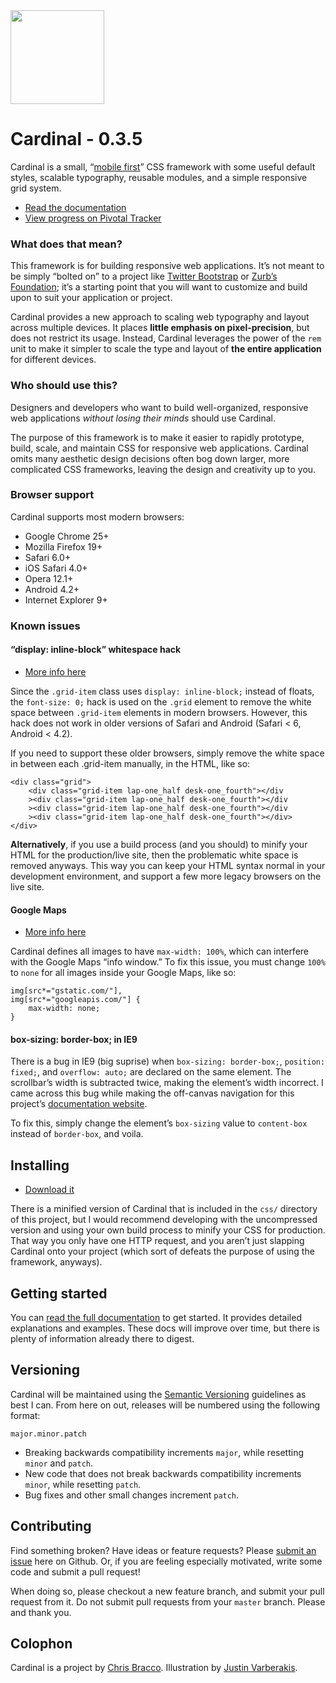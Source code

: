 <a href="http://cardinalcss.com">
	<img src="http://cardinalcss.com/img/logo.png" width="150px">
</a>

# Cardinal - 0.3.5

Cardinal is a small, “[mobile first](http://cbrac.co/116bQqk)” CSS framework with some useful default styles, scalable typography, reusable modules, and a simple responsive grid system.

* [Read the documentation](http://cardinalcss.com)
* [View progress on Pivotal Tracker](https://www.pivotaltracker.com/s/projects/803361)

### What does that mean?

This framework is for building responsive web applications. It’s not meant to be simply “bolted on” to a project like [Twitter Bootstrap](http://getbootstrap.com) or [Zurb’s Foundation](http://foundation.zurb.com); it’s a starting point that you will want to customize and build upon to suit your application or project.

Cardinal provides a new approach to scaling web typography and layout across multiple devices. It places **little emphasis on pixel-precision**, but does not restrict its usage. Instead, Cardinal leverages the power of the `rem` unit to make it simpler to scale the type and layout of **the entire application** for different devices.

### Who should use this?

Designers and developers who want to build well-organized, responsive web applications *without losing their minds* should use Cardinal.

The purpose of this framework is to make it easier to rapidly prototype, build, scale, and maintain CSS for responsive web applications. Cardinal omits many aesthetic design decisions often bog down larger, more complicated CSS frameworks, leaving the design and creativity up to you.

### Browser support

Cardinal supports most modern browsers:

* Google Chrome 25+
* Mozilla Firefox 19+
* Safari 6.0+
* iOS Safari 4.0+
* Opera 12.1+
* Android 4.2+
* Internet Explorer 9+

### Known issues

#### “display: inline-block” whitespace hack

- [More info here](http://css-tricks.com/fighting-the-space-between-inline-block-elements/)

Since the `.grid-item` class uses `display: inline-block;` instead of floats, the `font-size: 0;` hack is used on the `.grid` element to remove the white space between `.grid-item` elements in modern browsers. However, this hack does not work in older versions of Safari and Android (Safari < 6, Android < 4.2).

If you need to support these older browsers, simply remove the white space in between each .grid-item manually, in the HTML, like so:

	<div class="grid">
		<div class="grid-item lap-one_half desk-one_fourth"></div
		><div class="grid-item lap-one_half desk-one_fourth"></div
		><div class="grid-item lap-one_half desk-one_fourth"></div
		><div class="grid-item lap-one_half desk-one_fourth"></div>
	</div>

**Alternatively**, if you use a build process (and you should) to minify your HTML for the production/live site, then the problematic white space is removed anyways. This way you can keep your HTML syntax normal in your development environment, and support a few more legacy browsers on the live site.

#### Google Maps

- [More info here](https://github.com/cbracco/cardinal/issues/6)

Cardinal defines all images to have `max-width: 100%`, which can interfere with the Google Maps “info window.” To fix this issue, you must change `100%` to `none` for all images inside your Google Maps, like so:

	img[src*="gstatic.com/"],
	img[src*="googleapis.com/"] {
		max-width: none;
	}

#### box-sizing: border-box; in IE9

There is a bug in IE9 (big suprise) when `box-sizing: border-box;`, `position: fixed;`, and `overflow: auto;` are declared on the same element. The scrollbar’s width is subtracted twice, making the element’s width incorrect. I came across this bug while making the off-canvas navigation for this project’s [documentation website](http://cardinalcss.com).

To fix this, simply change the element’s `box-sizing` value to `content-box` instead of `border-box`, and voila.

## Installing

* [Download it](https://github.com/cbracco/Cardinal/archive/master.zip)

There is a minified version of Cardinal that is included in the `css/` directory of this project, but I would recommend developing with the uncompressed version and using your own build process to minify your CSS for production. That way you only have one HTTP request, and you aren’t just slapping Cardinal onto your project (which sort of defeats the purpose of using the framework, anyways).

## Getting started

You can [read the full documentation](http://cardinalcss.com) to get started. It provides detailed explanations and examples. These docs will improve over time, but there is plenty of information already there to digest.

## Versioning

Cardinal will be maintained using the [Semantic Versioning](http://semver.org/) guidelines as best I can. From here on out, releases will be numbered using the following format:

`major.minor.patch`

* Breaking backwards compatibility increments `major`, while resetting `minor` and `patch`.
* New code that does not break backwards compatibility increments `minor`, while resetting `patch`.
* Bug fixes and other small changes increment `patch`.

## Contributing

Find something broken? Have ideas or feature requests? Please [submit an issue](https://github.com/cbracco/Cardinal/issues/new) here on Github. Or, if you are feeling especially motivated, write some code and submit a pull request!

When doing so, please checkout a new feature branch, and submit your pull request from it. Do not submit pull requests from your `master` branch. Please and thank you.

## Colophon

Cardinal is a project by [Chris Bracco](http://cbracco.me). Illustration by [Justin Varberakis](http://twitter.com/varberakis).

